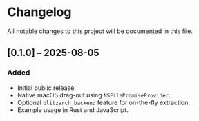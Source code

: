 # Changelog

All notable changes to this project will be documented in this file.

## [0.1.0] – 2025-08-05
### Added
* Initial public release.
* Native macOS drag-out using `NSFilePromiseProvider`.
* Optional `blitzarch_backend` feature for on-the-fly extraction.
* Example usage in Rust and JavaScript.
